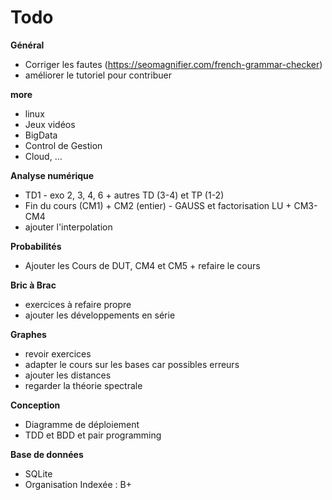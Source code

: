 # Todo

**Général**
* Corriger les fautes (https://seomagnifier.com/french-grammar-checker)
* améliorer le tutoriel pour contribuer

**more**
* linux
* Jeux vidéos
* BigData
* Control de Gestion
* Cloud, ...

**Analyse numérique**
* TD1 - exo 2, 3, 4, 6 + autres TD (3-4) et TP (1-2)
* Fin du cours (CM1) + CM2 (entier) - GAUSS et factorisation LU + CM3-CM4
* ajouter l'interpolation

**Probabilités**
* Ajouter les Cours de DUT, CM4 et CM5 + refaire le cours

**Bric à Brac**
* exercices à refaire propre
* ajouter les développements en série

**Graphes**
* revoir exercices
* adapter le cours sur les bases car possibles erreurs
* ajouter les distances
* regarder la théorie spectrale

**Conception**
* Diagramme de déploiement
* TDD et BDD et pair programming

**Base de données**
* SQLite
* Organisation Indexée : B+